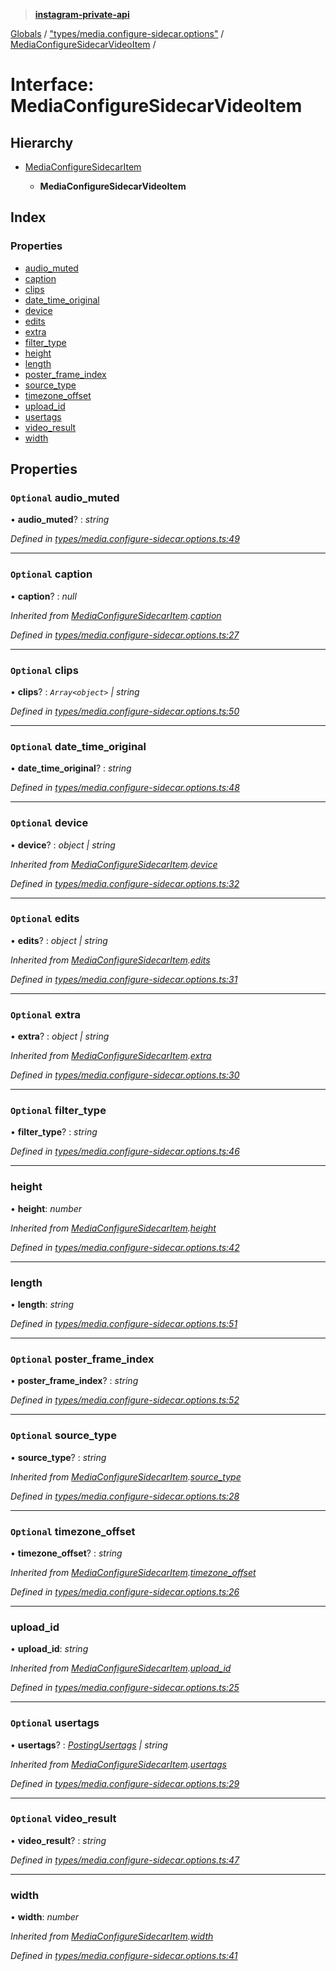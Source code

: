 > **[instagram-private-api](../README.md)**

[Globals](../README.md) / ["types/media.configure-sidecar.options"](../modules/_types_media_configure_sidecar_options_.md) / [MediaConfigureSidecarVideoItem](_types_media_configure_sidecar_options_.mediaconfiguresidecarvideoitem.md) /

# Interface: MediaConfigureSidecarVideoItem

## Hierarchy

* [MediaConfigureSidecarItem](_types_media_configure_sidecar_options_.mediaconfiguresidecaritem.md)

  * **MediaConfigureSidecarVideoItem**

## Index

### Properties

* [audio_muted](_types_media_configure_sidecar_options_.mediaconfiguresidecarvideoitem.md#optional-audio_muted)
* [caption](_types_media_configure_sidecar_options_.mediaconfiguresidecarvideoitem.md#optional-caption)
* [clips](_types_media_configure_sidecar_options_.mediaconfiguresidecarvideoitem.md#optional-clips)
* [date_time_original](_types_media_configure_sidecar_options_.mediaconfiguresidecarvideoitem.md#optional-date_time_original)
* [device](_types_media_configure_sidecar_options_.mediaconfiguresidecarvideoitem.md#optional-device)
* [edits](_types_media_configure_sidecar_options_.mediaconfiguresidecarvideoitem.md#optional-edits)
* [extra](_types_media_configure_sidecar_options_.mediaconfiguresidecarvideoitem.md#optional-extra)
* [filter_type](_types_media_configure_sidecar_options_.mediaconfiguresidecarvideoitem.md#optional-filter_type)
* [height](_types_media_configure_sidecar_options_.mediaconfiguresidecarvideoitem.md#height)
* [length](_types_media_configure_sidecar_options_.mediaconfiguresidecarvideoitem.md#length)
* [poster_frame_index](_types_media_configure_sidecar_options_.mediaconfiguresidecarvideoitem.md#optional-poster_frame_index)
* [source_type](_types_media_configure_sidecar_options_.mediaconfiguresidecarvideoitem.md#optional-source_type)
* [timezone_offset](_types_media_configure_sidecar_options_.mediaconfiguresidecarvideoitem.md#optional-timezone_offset)
* [upload_id](_types_media_configure_sidecar_options_.mediaconfiguresidecarvideoitem.md#upload_id)
* [usertags](_types_media_configure_sidecar_options_.mediaconfiguresidecarvideoitem.md#optional-usertags)
* [video_result](_types_media_configure_sidecar_options_.mediaconfiguresidecarvideoitem.md#optional-video_result)
* [width](_types_media_configure_sidecar_options_.mediaconfiguresidecarvideoitem.md#width)

## Properties

### `Optional` audio_muted

• **audio_muted**? : *string*

*Defined in [types/media.configure-sidecar.options.ts:49](https://github.com/dilame/instagram-private-api/blob/3e16058/src/types/media.configure-sidecar.options.ts#L49)*

___

### `Optional` caption

• **caption**? : *null*

*Inherited from [MediaConfigureSidecarItem](_types_media_configure_sidecar_options_.mediaconfiguresidecaritem.md).[caption](_types_media_configure_sidecar_options_.mediaconfiguresidecaritem.md#optional-caption)*

*Defined in [types/media.configure-sidecar.options.ts:27](https://github.com/dilame/instagram-private-api/blob/3e16058/src/types/media.configure-sidecar.options.ts#L27)*

___

### `Optional` clips

• **clips**? : *`Array<object>` | string*

*Defined in [types/media.configure-sidecar.options.ts:50](https://github.com/dilame/instagram-private-api/blob/3e16058/src/types/media.configure-sidecar.options.ts#L50)*

___

### `Optional` date_time_original

• **date_time_original**? : *string*

*Defined in [types/media.configure-sidecar.options.ts:48](https://github.com/dilame/instagram-private-api/blob/3e16058/src/types/media.configure-sidecar.options.ts#L48)*

___

### `Optional` device

• **device**? : *object | string*

*Inherited from [MediaConfigureSidecarItem](_types_media_configure_sidecar_options_.mediaconfiguresidecaritem.md).[device](_types_media_configure_sidecar_options_.mediaconfiguresidecaritem.md#optional-device)*

*Defined in [types/media.configure-sidecar.options.ts:32](https://github.com/dilame/instagram-private-api/blob/3e16058/src/types/media.configure-sidecar.options.ts#L32)*

___

### `Optional` edits

• **edits**? : *object | string*

*Inherited from [MediaConfigureSidecarItem](_types_media_configure_sidecar_options_.mediaconfiguresidecaritem.md).[edits](_types_media_configure_sidecar_options_.mediaconfiguresidecaritem.md#optional-edits)*

*Defined in [types/media.configure-sidecar.options.ts:31](https://github.com/dilame/instagram-private-api/blob/3e16058/src/types/media.configure-sidecar.options.ts#L31)*

___

### `Optional` extra

• **extra**? : *object | string*

*Inherited from [MediaConfigureSidecarItem](_types_media_configure_sidecar_options_.mediaconfiguresidecaritem.md).[extra](_types_media_configure_sidecar_options_.mediaconfiguresidecaritem.md#optional-extra)*

*Defined in [types/media.configure-sidecar.options.ts:30](https://github.com/dilame/instagram-private-api/blob/3e16058/src/types/media.configure-sidecar.options.ts#L30)*

___

### `Optional` filter_type

• **filter_type**? : *string*

*Defined in [types/media.configure-sidecar.options.ts:46](https://github.com/dilame/instagram-private-api/blob/3e16058/src/types/media.configure-sidecar.options.ts#L46)*

___

###  height

• **height**: *number*

*Inherited from [MediaConfigureSidecarItem](_types_media_configure_sidecar_options_.mediaconfiguresidecaritem.md).[height](_types_media_configure_sidecar_options_.mediaconfiguresidecaritem.md#height)*

*Defined in [types/media.configure-sidecar.options.ts:42](https://github.com/dilame/instagram-private-api/blob/3e16058/src/types/media.configure-sidecar.options.ts#L42)*

___

###  length

• **length**: *string*

*Defined in [types/media.configure-sidecar.options.ts:51](https://github.com/dilame/instagram-private-api/blob/3e16058/src/types/media.configure-sidecar.options.ts#L51)*

___

### `Optional` poster_frame_index

• **poster_frame_index**? : *string*

*Defined in [types/media.configure-sidecar.options.ts:52](https://github.com/dilame/instagram-private-api/blob/3e16058/src/types/media.configure-sidecar.options.ts#L52)*

___

### `Optional` source_type

• **source_type**? : *string*

*Inherited from [MediaConfigureSidecarItem](_types_media_configure_sidecar_options_.mediaconfiguresidecaritem.md).[source_type](_types_media_configure_sidecar_options_.mediaconfiguresidecaritem.md#optional-source_type)*

*Defined in [types/media.configure-sidecar.options.ts:28](https://github.com/dilame/instagram-private-api/blob/3e16058/src/types/media.configure-sidecar.options.ts#L28)*

___

### `Optional` timezone_offset

• **timezone_offset**? : *string*

*Inherited from [MediaConfigureSidecarItem](_types_media_configure_sidecar_options_.mediaconfiguresidecaritem.md).[timezone_offset](_types_media_configure_sidecar_options_.mediaconfiguresidecaritem.md#optional-timezone_offset)*

*Defined in [types/media.configure-sidecar.options.ts:26](https://github.com/dilame/instagram-private-api/blob/3e16058/src/types/media.configure-sidecar.options.ts#L26)*

___

###  upload_id

• **upload_id**: *string*

*Inherited from [MediaConfigureSidecarItem](_types_media_configure_sidecar_options_.mediaconfiguresidecaritem.md).[upload_id](_types_media_configure_sidecar_options_.mediaconfiguresidecaritem.md#upload_id)*

*Defined in [types/media.configure-sidecar.options.ts:25](https://github.com/dilame/instagram-private-api/blob/3e16058/src/types/media.configure-sidecar.options.ts#L25)*

___

### `Optional` usertags

• **usertags**? : *[PostingUsertags](_types_posting_options_.postingusertags.md) | string*

*Inherited from [MediaConfigureSidecarItem](_types_media_configure_sidecar_options_.mediaconfiguresidecaritem.md).[usertags](_types_media_configure_sidecar_options_.mediaconfiguresidecaritem.md#optional-usertags)*

*Defined in [types/media.configure-sidecar.options.ts:29](https://github.com/dilame/instagram-private-api/blob/3e16058/src/types/media.configure-sidecar.options.ts#L29)*

___

### `Optional` video_result

• **video_result**? : *string*

*Defined in [types/media.configure-sidecar.options.ts:47](https://github.com/dilame/instagram-private-api/blob/3e16058/src/types/media.configure-sidecar.options.ts#L47)*

___

###  width

• **width**: *number*

*Inherited from [MediaConfigureSidecarItem](_types_media_configure_sidecar_options_.mediaconfiguresidecaritem.md).[width](_types_media_configure_sidecar_options_.mediaconfiguresidecaritem.md#width)*

*Defined in [types/media.configure-sidecar.options.ts:41](https://github.com/dilame/instagram-private-api/blob/3e16058/src/types/media.configure-sidecar.options.ts#L41)*